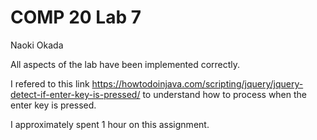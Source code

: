 # COMP 20 Lab 7
Naoki Okada

All aspects of the lab have been implemented correctly.

I refered to this link https://howtodoinjava.com/scripting/jquery/jquery-detect-if-enter-key-is-pressed/ to understand how to process when the enter key is pressed.

I approximately spent 1 hour on this assignment.